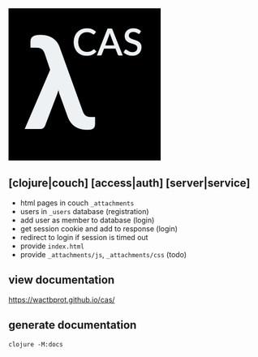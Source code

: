 <img src="logo.png" alt="cas" id="logo" width="300px">

[clojure|couch] [access|auth] [server|service]
--------------------------------------------

* html pages in couch `_attachments`
* users in `_users` database (registration)
* add user as member to database (login)
* get session cookie and add to response (login) 
* redirect to login if session is timed out
* provide `index.html`
* provide `_attachments/js`, `_attachments/css` (todo)

## view documentation

https://wactbprot.github.io/cas/

## generate documentation

```shell
clojure -M:docs
```


